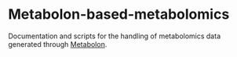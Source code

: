 # Metabolon-based-metabolomics

Documentation and scripts for the handling of metabolomics data generated through [Metabolon](https://www.metabolon.com/).
